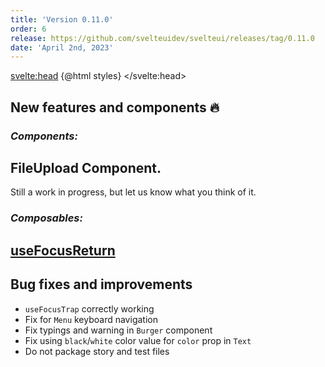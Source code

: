 ```yaml
---
title: 'Version 0.11.0'
order: 6
release: https://github.com/svelteuidev/svelteui/releases/tag/0.11.0
date: 'April 2nd, 2023'
---
```


<script>
    import { MinorHeading } from 'components'

    const styles = `<style id='svelteui-inject-body' type='text/css'>.article>*:nth-child(3){margin-top:1rem!important;}<\/style>`;
</script>

<svelte:head>
{@html styles}
</svelte:head>

<MinorHeading />

## New features and components 🔥

### _Components:_

## FileUpload Component.

Still a work in progress, but let us know what you think of it.

### _Composables:_

## [useFocusReturn](composables/use-focus-trap)

## Bug fixes and improvements

- `useFocusTrap` correctly working
- Fix for `Menu` keyboard navigation
- Fix typings and warning in `Burger` component
- Fix using `black`/`white` color value for `color` prop in `Text`
- Do not package story and test files
